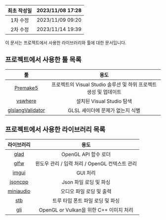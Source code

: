 |최초 작성일 | 2023/11/08 17:28 |
|:---:|:---:|
| 1차 수정 | 2023/11/09 09:20 |
| 2차 수정 | 2023/11/14 19:39 |

이 문서는 프로젝트에서 사용한 라이브러리와 툴에 대한 문서입니다.
## 프로젝트에서 사용한 툴 목록
| 툴 | 용도 |
|:---:|:---:|
| [Premake5](https://premake.github.io/) | 프로젝트의 Visual Studio 솔루션 및 하위 프로젝트 생성 및 업데이트 |
| [vswhere](https://github.com/microsoft/vswhere) | 설치된 Visual Studio 탐색 |
| [glslangValidator](https://github.com/KhronosGroup/glslang/releases/tag/master-tot)| GLSL 셰이더에 문제가 없는지 식별 |
## 프로젝트에서 사용한 라이브러리 목록
| 라이브러리 | 용도 |
|:---:|:---:|
| [glad](https://github.com/Dav1dde/glad) | OpenGL API 함수 로더 |
| [glfw](https://github.com/glfw/glfw) | 윈도우 관리 / 입력 처리 / OpenGL 컨텍스트 관리 |
| [imgui](https://github.com/ocornut/imgui) | GUI 처리 |
| [jsoncpp](https://github.com/open-source-parsers/jsoncpp) | Json 파일 로딩 및 파싱 |
| [miniaudio](https://github.com/mackron/miniaudio) | 오디오 파일 로딩 및 출력 |
| [stb](https://github.com/nothings/stb) | 트루 타입 폰트 파일 로딩 및 파싱  |
| [gli](https://gli.g-truc.net/) | OpenGL or Vulkan을 위한 C++ 이미지 처리 |
